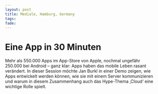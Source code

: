 ```yaml
---
layout: post
title: Mediale, Hamburg, Germany
tags: 
fade: 
---
```

# Eine App in 30 Minuten
Mehr als 550.000 Apps im App-Store von Apple, nochmal ungefähr 250.000 bei Android – ganz klar: Apps haben das mobile Leben rasant verändert. In dieser Session möchte Jan Burkl in einer Demo zeigen, wie Apps entwickelt werden können, wie sie mit einem Server kommunizieren und warum in diesem Zusammenhang auch das Hype-Thema ‚Cloud‘ eine wichtige Rolle spielt.
